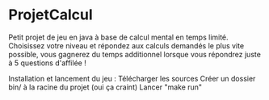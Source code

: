 ProjetCalcul
============

Petit projet de jeu en java à base de calcul mental en temps limité.
Choisissez votre niveau et répondez aux calculs demandés le plus vite possible, vous gagnerez du temps additionnel lorsque vous répondrez juste à 5 questions d'affilée !

Installation et lancement du jeu :
Télécharger les sources
Créer un dossier bin/ à la racine du projet (oui ça craint)
Lancer "make run"
